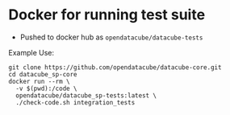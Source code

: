 Docker for running test suite
=============================

- Pushed to docker hub as `opendatacube/datacube-tests`

Example Use:

```shell
git clone https://github.com/opendatacube/datacube-core.git
cd datacube_sp-core
docker run --rm \
  -v $(pwd):/code \
  opendatacube/datacube_sp-tests:latest \
  ./check-code.sh integration_tests
```
